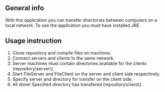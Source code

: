 <h2>General info</h2>
With this application you can transfer directories between computers on a local network. To use the application you must have installed JRE.

<h2>Usage instruction</h2>
<ol>
<li>Clone repository and compile files on machines.</li>
<li>Connect servers and clients to the same network.</li>
<li>Server machines must contain directories available for the clients (repository\server\).</li>
<li>Start FileServer and FileClient on the server and client side respectively.</li>
<li>Specify server and directory for transfer on the client side.</li>
<li>All done! Specified directory has transfered (repository\client\).</li>
</ol>
